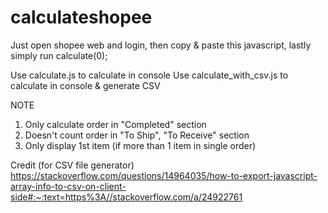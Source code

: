 # calculateshopee

Just open shopee web and login, then copy & paste this javascript, lastly simply run calculate(0);

Use calculate.js to calculate in console
Use calculate_with_csv.js to calculate in console & generate CSV

NOTE
1. Only calculate order in "Completed" section
2. Doesn't count order in "To Ship", "To Receive" section
3. Only display 1st item (if more than 1 item in single order)

Credit (for CSV file generator)
https://stackoverflow.com/questions/14964035/how-to-export-javascript-array-info-to-csv-on-client-side#:~:text=https%3A//stackoverflow.com/a/24922761
